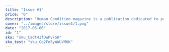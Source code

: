 ```yaml
---
title: "Issue #1"
price: "0"
description: "Human Condition magazine is a publication dedicated to providing a platform for emerging artists in the Greater Seattle Area."
cover: "../images/store/issue1/1.png"
date: "2017-06-06"
id: "1"
sku: "sku_Csdt4IfOwPvFSH"
sku_test: "sku_Cq2Fo5yWWUVMOK"
---
```

